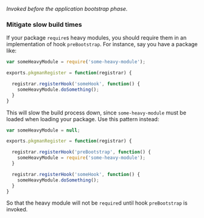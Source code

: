 *Invoked before the application bootstrap phase.*

### Mitigate slow build times

If your package `require`s heavy modules, you should require them in an
implementation of hook `preBootstrap`. For instance, say you have a package
like:

```javascript
var someHeavyModule = require('some-heavy-module');

exports.pkgmanRegister = function(registrar) {

  registrar.registerHook('someHook', function() {
    someHeavyModule.doSomething();
  }
}

```

This will slow the build process down, since `some-heavy-module` must be
loaded when loading your package. Use this pattern instead:

```javascript
var someHeavyModule = null;

exports.pkgmanRegister = function(registrar) {

  registrar.registerHook('preBootstrap', function() {
    someHeavyModule = require('some-heavy-module');
  }

  registrar.registerHook('someHook', function() {
    someHeavyModule.doSomething();
  }
}

```

So that the heavy module will not be `require`d until hook `preBootstrap` is
invoked.
